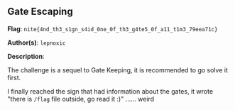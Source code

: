 ## Gate Escaping

**Flag**: `nite{4nd_th3_s1gn_s4id_0ne_0f_th3_g4te5_0f_a11_t1m3_79eea71c}`

**Author(s)**: `lepnoxic`

**Description**:

The challenge is a sequel to Gate Keeping, it is recommended to go solve it first.

I finally reached the sign that had information about the gates, it wrote "there is `/flag` file outside, go read it :)" ...... weird
